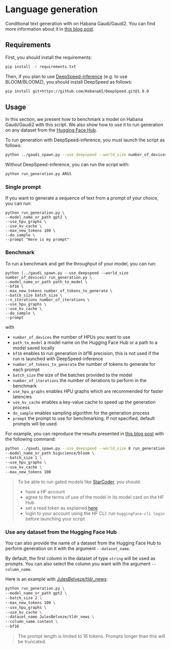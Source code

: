 <!---
Copyright 2023 The HuggingFace Team. All rights reserved.

Licensed under the Apache License, Version 2.0 (the "License");
you may not use this file except in compliance with the License.
You may obtain a copy of the License at

    http://www.apache.org/licenses/LICENSE-2.0

Unless required by applicable law or agreed to in writing, software
distributed under the License is distributed on an "AS IS" BASIS,
WITHOUT WARRANTIES OR CONDITIONS OF ANY KIND, either express or implied.
See the License for the specific language governing permissions and
limitations under the License.
-->

# Language generation

Conditional text generation with on Habana Gaudi/Gaudi2. You can find more information about it in [this blog post](https://huggingface.co/blog/habana-gaudi-2-bloom).


## Requirements

First, you should install the requirements:
```bash
pip install -r requirements.txt
```

Then, if you plan to use [DeepSpeed-inference](https://docs.habana.ai/en/latest/PyTorch/DeepSpeed/Inference_Using_DeepSpeed.html) (e.g. to use BLOOM/BLOOMZ), you should install DeepSpeed as follows:
```bash
pip install git+https://github.com/HabanaAI/DeepSpeed.git@1.9.0
```


## Usage

In this section, we present how to benchmark a model on Habana Gaudi/Gaudi2 with this script. We also show how to use it to run generation on any dataset from the [Hugging Face Hub](https://huggingface.co/datasets).

To run generation with DeepSpeed-inference, you must launch the script as follows:

```bash
python ../gaudi_spawn.py --use_deepspeed --world_size number_of_devices run_generation.py ARGS
```

Without DeepSpeed-inference, you can run the script with:

```bash
python run_generation.py ARGS
```


### Single prompt

If you want to generate a sequence of text from a prompt of your choice, you can run:
```
python run_generation.py \
--model_name_or_path gpt2 \
--use_hpu_graphs \
--use_kv_cache \
--max_new_tokens 100 \
--do_sample \
--prompt "Here is my prompt"
```


### Benchmark

To run a benchmark and get the throughput of your model, you can run:
```
python (../gaudi_spawn.py --use_deepspeed --world_size number_of_devices) run_generation.py \
--model_name_or_path path_to_model \
--bf16 \
--max_new_tokens number_of_tokens_to_generate \
--batch_size batch_size \
--n_iterations number_of_iterations \
--use_hpu_graphs \
--use_kv_cache \
--do_sample \
--prompt
```
with
- `number_of_devices` the number of HPUs you want to use
- `path_to_model` a model name on the Hugging Face Hub or a path to a model saved locally
- `bf16` enables to run generation in bf16 precision, this is not used if the run is launched with DeepSpeed-inference
- `number_of_tokens_to_generate` the number of tokens to generate for each prompt
- `batch_size` the size of the batches provided to the model
- `number_of_iterations` the number of iterations to perform in the benchmark
- `use_hpu_graphs` enables HPU graphs which are recommended for faster latencies
- `use_kv_cache` enables a key-value cache to speed up the generation process
- `do_sample` enables sampling algorithm for the generation process
- `prompt` the prompt to use for benchmarking. If not specified, default prompts will be used.

For example, you can reproduce the results presented in [this blog post](https://huggingface.co/blog/habana-gaudi-2-bloom) with the following command:
```bash
python ../gaudi_spawn.py --use_deepspeed --world_size 8 run_generation.py \
--model_name_or_path bigscience/bloom \
--batch_size 1 \
--use_hpu_graphs \
--use_kv_cache \
--max_new_tokens 100
```

> To be able to run gated models like [StarCoder](https://huggingface.co/bigcode/starcoder), you should:
> - have a HF account
> - agree to the terms of use of the model in its model card on the HF Hub
> - set a read token as explained [here](https://huggingface.co/docs/hub/security-tokens)
> - login to your account using the HF CLI: run `huggingface-cli login` before launching your script


### Use any dataset from the Hugging Face Hub

You can also provide the name of a dataset from the Hugging Face Hub to perform generation on it with the argument `--dataset_name`.

By default, the first column in the dataset of type `string` will be used as prompts. You can also select the column you want with the argument `--column_name`.

Here is an example with [JulesBelveze/tldr_news](https://huggingface.co/datasets/JulesBelveze/tldr_news):
```bash
python run_generation.py \
--model_name_or_path gpt2 \
--batch_size 2 \
--max_new_tokens 100 \
--use_hpu_graphs \
--use_kv_cache \
--dataset_name JulesBelveze/tldr_news \
--column_name content \
--bf16
```

> The prompt length is limited to 16 tokens. Prompts longer than this will be truncated.
